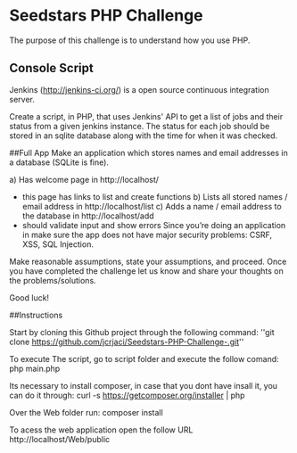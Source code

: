 # Seedstars PHP Challenge
The purpose of this challenge is to understand how you use PHP.

## Console Script
Jenkins (http://jenkins-ci.org/) is a open source continuous integration server.

Create a script, in PHP, that uses Jenkins' API to get a list of jobs and their status from a given jenkins instance. The status for each job should be stored in an sqlite database along with the time for when it was checked.

##Full App
Make an application which stores names and email addresses in a database (SQLite is fine).

a) Has welcome page in http://localhost/
- this page has links to list and create functions
b) Lists all stored names / email address in http://localhost/list
c) Adds a name / email address to the database in http://localhost/add
- should validate input and show errors
Since you’re doing an application in make sure the app does not have major security problems: CSRF, XSS, SQL Injection.

Make reasonable assumptions, state your assumptions, and proceed. Once you have completed the challenge let us know and share your thoughts on the problems/solutions.

Good luck!

##Instructions

Start by cloning this Github project through the following command:
''git clone https://github.com/jcrjaci/Seedstars-PHP-Challenge-.git''

To execute The script, go to script folder and execute the follow comand:
php main.php

Its necessary to install composer, in case that you dont have insall it, you can do it through:
curl -s https://getcomposer.org/installer | php

Over the Web folder run:
composer install

To acess the web application open the follow URL
http://localhost/Web/public 
